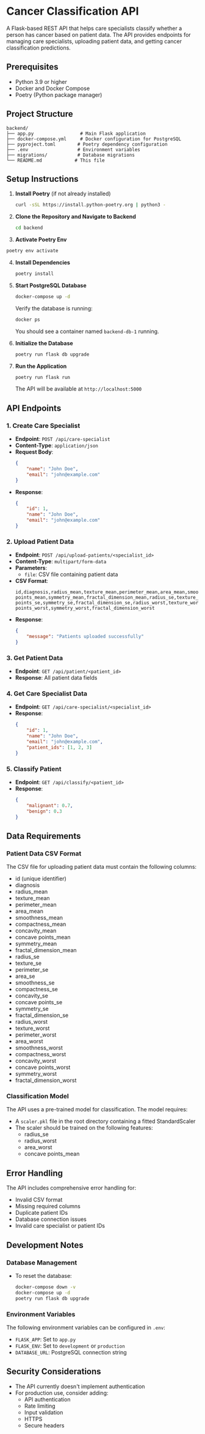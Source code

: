 # Cancer Classification API

A Flask-based REST API that helps care specialists classify whether a person has cancer based on patient data. The API provides endpoints for managing care specialists, uploading patient data, and getting cancer classification predictions.

## Prerequisites

- Python 3.9 or higher
- Docker and Docker Compose
- Poetry (Python package manager)

## Project Structure

```
backend/
├── app.py                 # Main Flask application
├── docker-compose.yml     # Docker configuration for PostgreSQL
├── pyproject.toml        # Poetry dependency configuration
├── .env                  # Environment variables
├── migrations/           # Database migrations
└── README.md            # This file
```

## Setup Instructions

1. **Install Poetry** (if not already installed)
   ```bash
   curl -sSL https://install.python-poetry.org | python3 -
   ```

2. **Clone the Repository and Navigate to Backend**
   ```bash
   cd backend
   ```

3. **Activate Poetry Env**
  ```bash
  poetry env activate
  ```

4. **Install Dependencies**
   ```bash
   poetry install
   ```

5. **Start PostgreSQL Database**
   ```bash
   docker-compose up -d
   ```
   Verify the database is running:
   ```bash
   docker ps
   ```
   You should see a container named `backend-db-1` running.

6. **Initialize the Database**
   ```bash
   poetry run flask db upgrade
   ```

7. **Run the Application**
   ```bash
   poetry run flask run
   ```
   The API will be available at `http://localhost:5000`

## API Endpoints

### 1. Create Care Specialist
- **Endpoint**: `POST /api/care-specialist`
- **Content-Type**: `application/json`
- **Request Body**:
  ```json
  {
      "name": "John Doe",
      "email": "john@example.com"
  }
  ```
- **Response**:
  ```json
  {
      "id": 1,
      "name": "John Doe",
      "email": "john@example.com"
  }
  ```

### 2. Upload Patient Data
- **Endpoint**: `POST /api/upload-patients/<specialist_id>`
- **Content-Type**: `multipart/form-data`
- **Parameters**:
  - `file`: CSV file containing patient data
- **CSV Format**:
  ```
  id,diagnosis,radius_mean,texture_mean,perimeter_mean,area_mean,smoothness_mean,compactness_mean,concavity_mean,concave points_mean,symmetry_mean,fractal_dimension_mean,radius_se,texture_se,perimeter_se,area_se,smoothness_se,compactness_se,concavity_se,concave points_se,symmetry_se,fractal_dimension_se,radius_worst,texture_worst,perimeter_worst,area_worst,smoothness_worst,compactness_worst,concavity_worst,concave points_worst,symmetry_worst,fractal_dimension_worst
  ```
- **Response**:
  ```json
  {
      "message": "Patients uploaded successfully"
  }
  ```

### 3. Get Patient Data
- **Endpoint**: `GET /api/patient/<patient_id>`
- **Response**: All patient data fields

### 4. Get Care Specialist Data
- **Endpoint**: `GET /api/care-specialist/<specialist_id>`
- **Response**:
  ```json
  {
      "id": 1,
      "name": "John Doe",
      "email": "john@example.com",
      "patient_ids": [1, 2, 3]
  }
  ```

### 5. Classify Patient
- **Endpoint**: `GET /api/classify/<patient_id>`
- **Response**:
  ```json
  {
      "malignant": 0.7,
      "benign": 0.3
  }
  ```

## Data Requirements

### Patient Data CSV Format
The CSV file for uploading patient data must contain the following columns:
- id (unique identifier)
- diagnosis
- radius_mean
- texture_mean
- perimeter_mean
- area_mean
- smoothness_mean
- compactness_mean
- concavity_mean
- concave points_mean
- symmetry_mean
- fractal_dimension_mean
- radius_se
- texture_se
- perimeter_se
- area_se
- smoothness_se
- compactness_se
- concavity_se
- concave points_se
- symmetry_se
- fractal_dimension_se
- radius_worst
- texture_worst
- perimeter_worst
- area_worst
- smoothness_worst
- compactness_worst
- concavity_worst
- concave points_worst
- symmetry_worst
- fractal_dimension_worst

### Classification Model
The API uses a pre-trained model for classification. The model requires:
- A `scaler.pkl` file in the root directory containing a fitted StandardScaler
- The scaler should be trained on the following features:
  - radius_se
  - radius_worst
  - area_worst
  - concave points_mean

## Error Handling
The API includes comprehensive error handling for:
- Invalid CSV format
- Missing required columns
- Duplicate patient IDs
- Database connection issues
- Invalid care specialist or patient IDs

## Development Notes

### Database Management
- To reset the database:
  ```bash
  docker-compose down -v
  docker-compose up -d
  poetry run flask db upgrade
  ```

### Environment Variables
The following environment variables can be configured in `.env`:
- `FLASK_APP`: Set to `app.py`
- `FLASK_ENV`: Set to `development` or `production`
- `DATABASE_URL`: PostgreSQL connection string

## Security Considerations
- The API currently doesn't implement authentication
- For production use, consider adding:
  - API authentication
  - Rate limiting
  - Input validation
  - HTTPS
  - Secure headers 